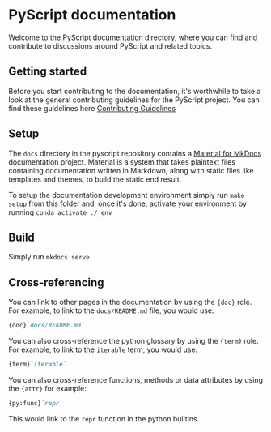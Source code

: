 # PyScript documentation

Welcome to the PyScript documentation directory, where you can find
and contribute to discussions around PyScript and related topics.

## Getting started

Before you start contributing to the documentation, it's worthwhile to
take a look at the general contributing guidelines for the PyScript project. You can find these guidelines here
[Contributing Guidelines](https://github.com/pyscript/pyscript/blob/main/CONTRIBUTING.md)

## Setup

The `docs` directory in the pyscript repository contains a
[Material for MkDocs](https://squidfunk.github.io/mkdocs-material/) documentation project. Material is a system
that takes plaintext files containing documentation written in Markdown, along with
static files like templates and themes, to build the static end result.

To setup the documentation development environment simply run `make setup` from this folder and, once it's done,
activate your environment by running `conda activate ./_env`

## Build

Simply run `mkdocs serve`

## Cross-referencing

You can link to other pages in the documentation by using the `{doc}` role. For example, to link to the `docs/README.md` file, you would use:

```markdown
{doc}`docs/README.md`
```

You can also cross-reference the python glossary by using the `{term}` role. For example, to link to the `iterable` term, you would use:

```markdown
{term}`iterable`
```

You can also cross-reference functions, methods or data attributes by using the `{attr}` for example:

```markdown
{py:func}`repr`
```

This would link to the `repr` function in the python builtins.

